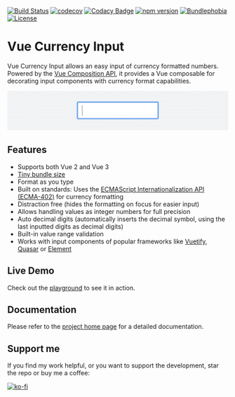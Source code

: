 [![Build Status](https://travis-ci.com/dm4t2/vue-currency-input.svg?branch=master)](https://travis-ci.com/dm4t2/vue-currency-input)
[![codecov](https://codecov.io/gh/dm4t2/vue-currency-input/branch/master/graph/badge.svg)](https://codecov.io/gh/dm4t2/vue-currency-input)
[![Codacy Badge](https://api.codacy.com/project/badge/Grade/f094b44873724daf98afa67f8f68c456)](https://www.codacy.com/manual/dm4t2/vue-currency-input)
[![npm version](https://badgen.net/npm/v/vue-currency-input?color=green)](https://www.npmjs.com/package/vue-currency-input)
[![Bundlephobia](https://badgen.net/bundlephobia/minzip/vue-currency-input?color=green)](https://bundlephobia.com/result?p=vue-currency-input)
[![License](https://badgen.net/github/license/dm4t2/vue-currency-input?color=green)](https://github.com/dm4t2/vue-currency-input/blob/master/LICENSE)

# Vue Currency Input
Vue Currency Input allows an easy input of currency formatted numbers. Powered by the [Vue Composition API](https://v3.vuejs.org/guide/composition-api-introduction.html), it provides a Vue composable for decorating input components with currency format capabilities.

[![](docs/vue-currency-input.gif)](https://vue-currency-input-next.netlify.app/)

## Features
* Supports both Vue 2 and Vue 3
* [Tiny bundle size](https://bundlephobia.com/result?p=vue-currency-input)
* Format as you type
* Built on standards: Uses the [ECMAScript Internationalization API (ECMA-402)](https://developer.mozilla.org/en-US/docs/Web/JavaScript/Reference/Global_Objects/Intl/NumberFormat) for currency formatting
* Distraction free (hides the formatting on focus for easier input)
* Allows handling values as integer numbers for full precision
* Auto decimal digits (automatically inserts the decimal symbol, using the last inputted digits as decimal digits)
* Built-in value range validation
* Works with input components of popular frameworks like [Vuetify](https://vuetifyjs.com/en/components/text-fields/), [Quasar](https://quasar.dev/vue-components/input) or [Element](https://element.eleme.io/#/en-US/component/input)

## Live Demo
Check out the [playground](https://vue-currency-input-next.netlify.app/playground/) to see it in action.

## Documentation
Please refer to the [project home page](https://vue-currency-input-next.netlify.app/) for a detailed documentation.

## Support me
If you find my work helpful, or you want to support the development, star the repo or buy me a coffee:

[![ko-fi](https://www.ko-fi.com/img/githubbutton_sm.svg)](https://ko-fi.com/D1D6SXEA)
